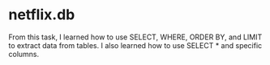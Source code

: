 # netflix.db

From this task, I learned how to use SELECT, WHERE, ORDER BY, and LIMIT to extract data from tables. I also learned how to use SELECT * and specific columns.

